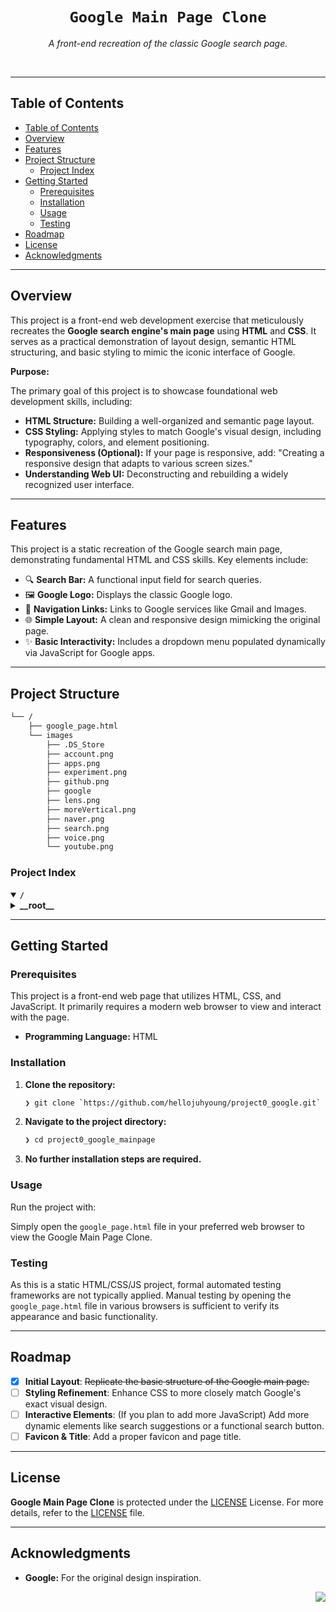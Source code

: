 <div id="top">

<!-- HEADER STYLE: CLASSIC -->
<div align="center">

# <code>Google Main Page Clone</code>

<em>A front-end recreation of the classic Google search page.</em>

</div>
<br>

---

## Table of Contents

- [Table of Contents](#table-of-contents)
- [Overview](#overview)
- [Features](#features)
- [Project Structure](#project-structure)
  - [Project Index](#project-index)
- [Getting Started](#getting-started)
  - [Prerequisites](#prerequisites)
  - [Installation](#installation)
  - [Usage](#usage)
  - [Testing](#testing)
- [Roadmap](#roadmap)
- [License](#license)
- [Acknowledgments](#acknowledgments)

---

## Overview

This project is a front-end web development exercise that meticulously recreates the **Google search engine's main page** using **HTML** and **CSS**. It serves as a practical demonstration of layout design, semantic HTML structuring, and basic styling to mimic the iconic interface of Google.

**Purpose:**

The primary goal of this project is to showcase foundational web development skills, including:

- **HTML Structure:** Building a well-organized and semantic page layout.
- **CSS Styling:** Applying styles to match Google's visual design, including typography, colors, and element positioning.
- **Responsiveness (Optional):** If your page is responsive, add: "Creating a responsive design that adapts to various screen sizes."
- **Understanding Web UI:** Deconstructing and rebuilding a widely recognized user interface.

---

## Features

This project is a static recreation of the Google search main page, demonstrating fundamental HTML and CSS skills. Key elements include:

- 🔍 **Search Bar:** A functional input field for search queries.
- 🖼️ **Google Logo:** Displays the classic Google logo.
- 🔗 **Navigation Links:** Links to Google services like Gmail and Images.
- 🌐 **Simple Layout:** A clean and responsive design mimicking the original page.
- ✨ **Basic Interactivity:** Includes a dropdown menu populated dynamically via JavaScript for Google apps.

---

## Project Structure

```sh
└── /
    ├── google_page.html
    └── images
        ├── .DS_Store
        ├── account.png
        ├── apps.png
        ├── experiment.png
        ├── github.png
        ├── google
        ├── lens.png
        ├── moreVertical.png
        ├── naver.png
        ├── search.png
        ├── voice.png
        └── youtube.png
```

### Project Index

<details open>
	<summary><b><code>/</code></b></summary>
	<!-- __root__ Submodule -->
	<details>
		<summary><b>__root__</b></summary>
		<blockquote>
			<div class='directory-path' style='padding: 8px 0; color: #666;'>
				<code><b>⦿ __root__</b></code>
			<table style='width: 100%; border-collapse: collapse;'>
			<thead>
				<tr style='background-color: #f8f9fa;'>
					<th style='width: 30%; text-align: left; padding: 8px;'>File Name</th>
					<th style='text-align: left; padding: 8px;'>Summary</th>
				</tr>
			</thead>
				<tr style='border-bottom: 1px solid #eee;'>
					<td style='padding: 8px;'><b><a href='/google_page.html'>google_page.html</a></b></td>
					<td style='padding: 8px;'>- The <code>google_page.html</code> file renders a simplified Google homepage<br>- It displays a Google logo, search bar, and navigation links to Gmail and Images<br>- A dropdown menu, populated dynamically via JavaScript, provides access to various Google apps<br>- Additionally, the page features links to YouTube, GitHub, and Naver<br>- The HTML utilizes CSS for styling and JavaScript for interactive elements.</td>
				</tr>
			</table>
		</blockquote>
	</details>
</details>

---

## Getting Started

### Prerequisites

This project is a front-end web page that utilizes HTML, CSS, and JavaScript. It primarily requires a modern web browser to view and interact with the page.

- **Programming Language:** HTML

### Installation

1. **Clone the repository:**

   ```sh
   ❯ git clone `https://github.com/hellojuhyoung/project0_google.git`
   ```

2. **Navigate to the project directory:**

   ```sh
   ❯ cd project0_google_mainpage
   ```

3. **No further installation steps are required.**

### Usage

Run the project with:

Simply open the `google_page.html` file in your preferred web browser to view the Google Main Page Clone.

### Testing

As this is a static HTML/CSS/JS project, formal automated testing frameworks are not typically applied. Manual testing by opening the `google_page.html` file in various browsers is sufficient to verify its appearance and basic functionality.

---

## Roadmap

- [x] **Initial Layout**: <strike>Replicate the basic structure of the Google main page.</strike>
- [ ] **Styling Refinement**: Enhance CSS to more closely match Google's exact visual design.
- [ ] **Interactive Elements**: (If you plan to add more JavaScript) Add more dynamic elements like search suggestions or a functional search button.
- [ ] **Favicon & Title**: Add a proper favicon and page title.

---

## License

**Google Main Page Clone** is protected under the [LICENSE](https://choosealicense.com/licenses) License. For more details, refer to the [LICENSE](https://choosealicense.com/licenses/) file.

---

## Acknowledgments

- **Google:** For the original design inspiration.

<div align="right">

[![][back-to-top]](#top)

</div>

[back-to-top]: https://img.shields.io/badge/-BACK_TO_TOP-151515?style=flat-square
